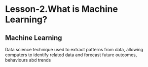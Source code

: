 # Lesson-2.What is Machine Learning?

## Machine Learning 
Data science technique used to extract patterns from data, allowing computers to identify related data and forecast future outcomes, behaviours abd trends
